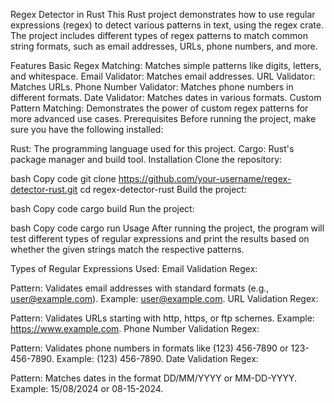 Regex Detector in Rust
This Rust project demonstrates how to use regular expressions (regex) to detect various patterns in text, using the regex crate. The project includes different types of regex patterns to match common string formats, such as email addresses, URLs, phone numbers, and more.

Features
Basic Regex Matching: Matches simple patterns like digits, letters, and whitespace.
Email Validator: Matches email addresses.
URL Validator: Matches URLs.
Phone Number Validator: Matches phone numbers in different formats.
Date Validator: Matches dates in various formats.
Custom Pattern Matching: Demonstrates the power of custom regex patterns for more advanced use cases.
Prerequisites
Before running the project, make sure you have the following installed:

Rust: The programming language used for this project.
Cargo: Rust's package manager and build tool.
Installation
Clone the repository:

bash
Copy code
git clone https://github.com/your-username/regex-detector-rust.git
cd regex-detector-rust
Build the project:

bash
Copy code
cargo build
Run the project:

bash
Copy code
cargo run
Usage
After running the project, the program will test different types of regular expressions and print the results based on whether the given strings match the respective patterns.

Types of Regular Expressions Used:
Email Validation Regex:

Pattern: Validates email addresses with standard formats (e.g., user@example.com).
Example: user@example.com.
URL Validation Regex:

Pattern: Validates URLs starting with http, https, or ftp schemes.
Example: https://www.example.com.
Phone Number Validation Regex:

Pattern: Validates phone numbers in formats like (123) 456-7890 or 123-456-7890.
Example: (123) 456-7890.
Date Validation Regex:

Pattern: Matches dates in the format DD/MM/YYYY or MM-DD-YYYY.
Example: 15/08/2024 or 08-15-2024.
